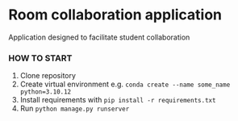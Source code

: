# Room collaboration application

Application designed to facilitate student collaboration


### HOW TO START

1. Clone repository
2. Create virtual environment e.g. `conda create --name some_name python=3.10.12`
3. Install requirements with `pip install -r requirements.txt`
4. Run `python manage.py runserver`